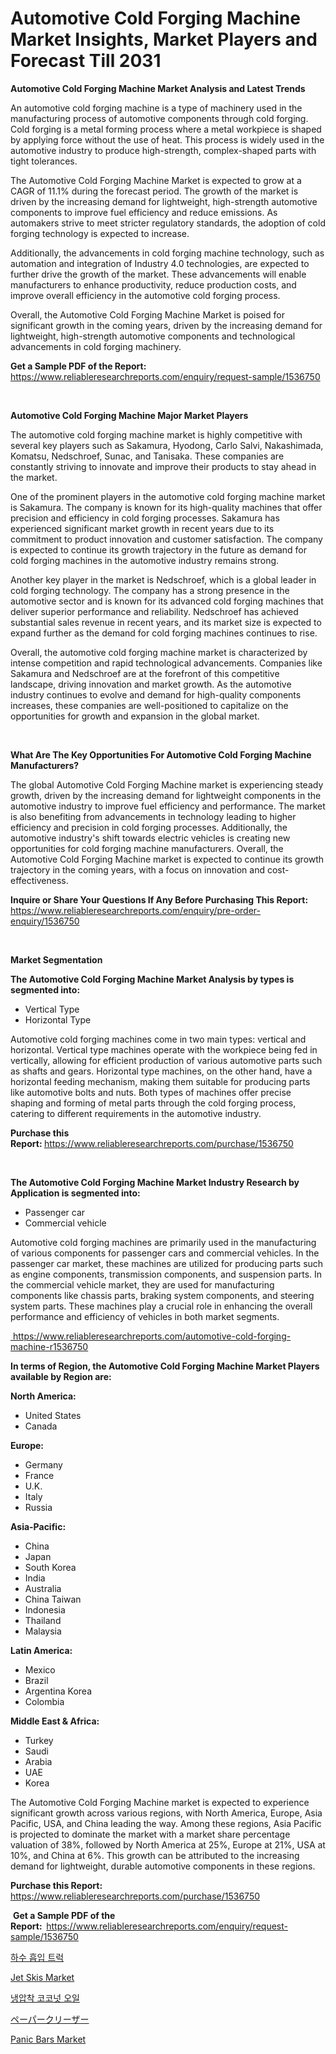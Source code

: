 <p><h1>Automotive Cold Forging Machine Market Insights, Market Players and Forecast Till 2031</h1></p><p><strong>Automotive Cold Forging Machine Market Analysis and Latest Trends</strong></p>
<p><p>An automotive cold forging machine is a type of machinery used in the manufacturing process of automotive components through cold forging. Cold forging is a metal forming process where a metal workpiece is shaped by applying force without the use of heat. This process is widely used in the automotive industry to produce high-strength, complex-shaped parts with tight tolerances.</p><p>The Automotive Cold Forging Machine Market is expected to grow at a CAGR of 11.1% during the forecast period. The growth of the market is driven by the increasing demand for lightweight, high-strength automotive components to improve fuel efficiency and reduce emissions. As automakers strive to meet stricter regulatory standards, the adoption of cold forging technology is expected to increase.</p><p>Additionally, the advancements in cold forging machine technology, such as automation and integration of Industry 4.0 technologies, are expected to further drive the growth of the market. These advancements will enable manufacturers to enhance productivity, reduce production costs, and improve overall efficiency in the automotive cold forging process.</p><p>Overall, the Automotive Cold Forging Machine Market is poised for significant growth in the coming years, driven by the increasing demand for lightweight, high-strength automotive components and technological advancements in cold forging machinery.</p></p>
<p><strong>Get a Sample PDF of the Report:&nbsp;</strong> <a href="https://www.reliableresearchreports.com/enquiry/request-sample/1536750">https://www.reliableresearchreports.com/enquiry/request-sample/1536750</a></p>
<p>&nbsp;</p>
<p><strong>Automotive Cold Forging Machine Major Market Players</strong></p>
<p><p>The automotive cold forging machine market is highly competitive with several key players such as Sakamura, Hyodong, Carlo Salvi, Nakashimada, Komatsu, Nedschroef, Sunac, and Tanisaka. These companies are constantly striving to innovate and improve their products to stay ahead in the market.</p><p>One of the prominent players in the automotive cold forging machine market is Sakamura. The company is known for its high-quality machines that offer precision and efficiency in cold forging processes. Sakamura has experienced significant market growth in recent years due to its commitment to product innovation and customer satisfaction. The company is expected to continue its growth trajectory in the future as demand for cold forging machines in the automotive industry remains strong.</p><p>Another key player in the market is Nedschroef, which is a global leader in cold forging technology. The company has a strong presence in the automotive sector and is known for its advanced cold forging machines that deliver superior performance and reliability. Nedschroef has achieved substantial sales revenue in recent years, and its market size is expected to expand further as the demand for cold forging machines continues to rise.</p><p>Overall, the automotive cold forging machine market is characterized by intense competition and rapid technological advancements. Companies like Sakamura and Nedschroef are at the forefront of this competitive landscape, driving innovation and market growth. As the automotive industry continues to evolve and demand for high-quality components increases, these companies are well-positioned to capitalize on the opportunities for growth and expansion in the global market.</p></p>
<p>&nbsp;</p>
<p><strong>What Are The Key Opportunities For Automotive Cold Forging Machine Manufacturers?</strong></p>
<p><p>The global Automotive Cold Forging Machine market is experiencing steady growth, driven by the increasing demand for lightweight components in the automotive industry to improve fuel efficiency and performance. The market is also benefiting from advancements in technology leading to higher efficiency and precision in cold forging processes. Additionally, the automotive industry's shift towards electric vehicles is creating new opportunities for cold forging machine manufacturers. Overall, the Automotive Cold Forging Machine market is expected to continue its growth trajectory in the coming years, with a focus on innovation and cost-effectiveness.</p></p>
<p><strong>Inquire or Share Your Questions If Any Before Purchasing This Report:</strong> <a href="https://www.reliableresearchreports.com/enquiry/pre-order-enquiry/1536750">https://www.reliableresearchreports.com/enquiry/pre-order-enquiry/1536750</a></p>
<p>&nbsp;</p>
<p><strong>Market Segmentation</strong></p>
<p><strong>The Automotive Cold Forging Machine Market Analysis by types is segmented into:</strong></p>
<p><ul><li>Vertical Type</li><li>Horizontal Type</li></ul></p>
<p><p>Automotive cold forging machines come in two main types: vertical and horizontal. Vertical type machines operate with the workpiece being fed in vertically, allowing for efficient production of various automotive parts such as shafts and gears. Horizontal type machines, on the other hand, have a horizontal feeding mechanism, making them suitable for producing parts like automotive bolts and nuts. Both types of machines offer precise shaping and forming of metal parts through the cold forging process, catering to different requirements in the automotive industry.</p></p>
<p><strong>Purchase this Report:&nbsp;</strong><a href="https://www.reliableresearchreports.com/purchase/1536750">https://www.reliableresearchreports.com/purchase/1536750</a></p>
<p>&nbsp;</p>
<p><strong>The Automotive Cold Forging Machine Market Industry Research by Application is segmented into:</strong></p>
<p><ul><li>Passenger car</li><li>Commercial vehicle</li></ul></p>
<p><p>Automotive cold forging machines are primarily used in the manufacturing of various components for passenger cars and commercial vehicles. In the passenger car market, these machines are utilized for producing parts such as engine components, transmission components, and suspension parts. In the commercial vehicle market, they are used for manufacturing components like chassis parts, braking system components, and steering system parts. These machines play a crucial role in enhancing the overall performance and efficiency of vehicles in both market segments.</p></p>
<p><a href="https://www.reliableresearchreports.com/automotive-cold-forging-machine-r1536750">&nbsp;https://www.reliableresearchreports.com/automotive-cold-forging-machine-r1536750</a></p>
<p><strong>In terms of Region, the Automotive Cold Forging Machine Market Players available by Region are:</strong></p>
<p>
    <p> <strong> North America: </strong>
        <ul>
            <li>United States</li>
            <li>Canada</li>
        </ul>
        </p> 
    <p> <strong> Europe: </strong>
        <ul>
            <li>Germany</li>
            <li>France</li>
            <li>U.K.</li>
            <li>Italy</li>
            <li>Russia</li>
        </ul>
        </p> 
    <p> <strong> Asia-Pacific: </strong>
        <ul>
            <li>China</li>
            <li>Japan</li>
            <li>South Korea</li>
            <li>India</li>
            <li>Australia</li>
            <li>China Taiwan</li>
            <li>Indonesia</li>
            <li>Thailand</li>
            <li>Malaysia</li>
        </ul>
        </p> 
    <p> <strong> Latin America: </strong>
        <ul>
            <li>Mexico</li>
            <li>Brazil</li>
            <li>Argentina Korea</li>
            <li>Colombia</li>
        </ul>
        </p> 
    <p> <strong> Middle East & Africa: </strong>
        <ul>
            <li>Turkey</li>
            <li>Saudi</li>
            <li>Arabia</li>
            <li>UAE</li>
            <li>Korea</li>
        </ul>
    </p>
    </p>
<p><p>The Automotive Cold Forging Machine market is expected to experience significant growth across various regions, with North America, Europe, Asia Pacific, USA, and China leading the way. Among these regions, Asia Pacific is projected to dominate the market with a market share percentage valuation of 38%, followed by North America at 25%, Europe at 21%, USA at 10%, and China at 6%. This growth can be attributed to the increasing demand for lightweight, durable automotive components in these regions.</p></p>
<p><strong>Purchase this Report: </strong><a href="https://www.reliableresearchreports.com/purchase/1536750">https://www.reliableresearchreports.com/purchase/1536750</a></p>
<p>&nbsp;<strong>Get a Sample PDF of the Report:&nbsp;&nbsp;</strong><a href="https://www.reliableresearchreports.com/enquiry/request-sample/1536750">https://www.reliableresearchreports.com/enquiry/request-sample/1536750</a></p>
<p><strong></strong></p>
<p><p><a href="https://github.com/oajzkywllm460/Market-Research-Report-List-2/blob/main/9700403174918.md">하수 흡입 트럭</a></p><p><a href="https://github.com/jodemen/Market-Research-Report-List-3/blob/main/jet-skis-market.md">Jet Skis Market</a></p><p><a href="https://github.com/HarrisonKitto2022/Market-Research-Report-List-1/blob/main/2342900174917.md">냉압착 코코넛 오일</a></p><p><a href="https://github.com/DeonBoer2023/Market-Research-Report-List-1/blob/main/6807530162464.md">ペーパークリーザー</a></p><p><a href="https://github.com/RyleeBauch2023/Market-Research-Report-List-1/blob/main/panic-bars-market.md">Panic Bars Market</a></p></p>